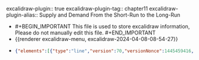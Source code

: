 excalidraw-plugin:: true
excalidraw-plugin-tag:: chapter11
excalidraw-plugin-alias:: Supply and Demand From the Short-Run to the Long-Run

- #+BEGIN_IMPORTANT
  This file is used to store excalidraw information, Please do not manually edit this file.
  #+END_IMPORTANT
- {{renderer excalidraw-menu, excalidraw-2024-04-08-08-54-27}}
- ```json
  {"elements":[{"type":"line","version":70,"versionNonce":1445459416,"isDeleted":false,"id":"Z5YX4ScoTOo_9FR6zoH_M","fillStyle":"solid","strokeWidth":2,"strokeStyle":"solid","roughness":1,"opacity":100,"angle":0,"x":454.4320123866154,"y":173.87802313708235,"strokeColor":"#1e1e1e","backgroundColor":"transparent","width":0,"height":440.9593963623047,"seed":1864124584,"groupIds":[],"frameId":null,"roundness":{"type":2},"boundElements":[],"updated":1712559272601,"link":null,"locked":false,"startBinding":null,"endBinding":null,"lastCommittedPoint":null,"startArrowhead":null,"endArrowhead":null,"points":[[0,0],[0,440.9593963623047]]},{"type":"line","version":134,"versionNonce":1180400344,"isDeleted":false,"id":"333Bf5PIDXHNzJiQQT9PQ","fillStyle":"solid","strokeWidth":2,"strokeStyle":"solid","roughness":1,"opacity":100,"angle":0,"x":452.8844049647404,"y":616.2103443040745,"strokeColor":"#1e1e1e","backgroundColor":"transparent","width":542.4699401855469,"height":0,"seed":2027746216,"groupIds":[],"frameId":null,"roundness":{"type":2},"boundElements":[],"updated":1712559272601,"link":null,"locked":false,"startBinding":null,"endBinding":null,"lastCommittedPoint":null,"startArrowhead":null,"endArrowhead":null,"points":[[0,0],[542.4699401855469,0]]},{"id":"AwmmTtj8HYHwFLdjUurbQ","type":"text","x":903.7310791015625,"y":638.7926387786865,"width":171.81982421875,"height":25,"angle":0,"strokeColor":"#1e1e1e","backgroundColor":"transparent","fillStyle":"solid","strokeWidth":2,"strokeStyle":"solid","roughness":1,"opacity":100,"groupIds":[],"frameId":null,"roundness":null,"seed":313304280,"version":48,"versionNonce":1650604504,"isDeleted":false,"boundElements":null,"updated":1712559280233,"link":null,"locked":false,"text":"Income, output, Y","fontSize":20,"fontFamily":1,"textAlign":"left","verticalAlign":"top","baseline":17,"containerId":null,"originalText":"Income, output, Y","lineHeight":1.25},{"id":"FutNwhMo-ZBJLYOZFKWZC","type":"text","x":341.4175109863281,"y":164.16727256774902,"width":75.5399169921875,"height":25,"angle":0,"strokeColor":"#1e1e1e","backgroundColor":"transparent","fillStyle":"solid","strokeWidth":2,"strokeStyle":"solid","roughness":1,"opacity":100,"groupIds":[],"frameId":null,"roundness":null,"seed":1214081240,"version":24,"versionNonce":1678411224,"isDeleted":false,"boundElements":null,"updated":1712559286933,"link":null,"locked":false,"text":"Price, P","fontSize":20,"fontFamily":1,"textAlign":"left","verticalAlign":"top","baseline":17,"containerId":null,"originalText":"Price, P","lineHeight":1.25},{"id":"-gXdtQahlv4VhKbPJs7YE","type":"line","x":495.9931945800781,"y":200.6176357269287,"width":450.3496398925781,"height":379.6021270751953,"angle":0,"strokeColor":"#1971c2","backgroundColor":"transparent","fillStyle":"solid","strokeWidth":2,"strokeStyle":"solid","roughness":1,"opacity":100,"groupIds":[],"frameId":null,"roundness":{"type":2},"seed":496277928,"version":104,"versionNonce":1112778408,"isDeleted":false,"boundElements":null,"updated":1712559296934,"link":null,"locked":false,"points":[[0,0],[191.70285034179688,235.0642547607422],[450.3496398925781,379.6021270751953]],"lastCommittedPoint":null,"startBinding":null,"endBinding":null,"startArrowhead":null,"endArrowhead":null},{"id":"uYPcAvSmZthzCewZ8_X37","type":"line","x":670.9600830078125,"y":183.8816738128662,"width":0,"height":431.3314971923828,"angle":0,"strokeColor":"#e03131","backgroundColor":"transparent","fillStyle":"solid","strokeWidth":2,"strokeStyle":"solid","roughness":1,"opacity":100,"groupIds":[],"frameId":null,"roundness":{"type":2},"seed":852713944,"version":86,"versionNonce":1554490280,"isDeleted":false,"boundElements":null,"updated":1712559306387,"link":null,"locked":false,"points":[[0,0],[0,431.3314971923828]],"lastCommittedPoint":null,"startBinding":null,"endBinding":null,"startArrowhead":null,"endArrowhead":null},{"id":"1FEuFHeoDp3Do2WCC0ttm","type":"text","x":651,"y":142.00717735290527,"width":50.81996154785156,"height":25,"angle":0,"strokeColor":"#e03131","backgroundColor":"transparent","fillStyle":"solid","strokeWidth":2,"strokeStyle":"solid","roughness":1,"opacity":100,"groupIds":[],"frameId":null,"roundness":null,"seed":1146156248,"version":5,"versionNonce":956027048,"isDeleted":false,"boundElements":null,"updated":1712559310451,"link":null,"locked":false,"text":"LRAS","fontSize":20,"fontFamily":1,"textAlign":"left","verticalAlign":"top","baseline":17,"containerId":null,"originalText":"LRAS","lineHeight":1.25},{"id":"BY9uAGaCDIyMueoAQrq-E","type":"text","x":950,"y":554.0071773529053,"width":28.719985961914062,"height":25,"angle":0,"strokeColor":"#1971c2","backgroundColor":"transparent","fillStyle":"solid","strokeWidth":2,"strokeStyle":"solid","roughness":1,"opacity":100,"groupIds":[],"frameId":null,"roundness":null,"seed":2010034600,"version":4,"versionNonce":910076888,"isDeleted":false,"boundElements":null,"updated":1712559317623,"link":null,"locked":false,"text":"AD","fontSize":20,"fontFamily":1,"textAlign":"left","verticalAlign":"top","baseline":17,"containerId":null,"originalText":"AD","lineHeight":1.25},{"id":"QamtIdg6E9Qij3DKBypOQ","type":"text","x":537,"y":444.0071773529053,"width":9.999984741210938,"height":25,"angle":0,"strokeColor":"#f08c00","backgroundColor":"transparent","fillStyle":"solid","strokeWidth":2,"strokeStyle":"solid","roughness":1,"opacity":100,"groupIds":[],"frameId":null,"roundness":null,"seed":2065126312,"version":3,"versionNonce":358630616,"isDeleted":true,"boundElements":null,"updated":1712559324001,"link":null,"locked":false,"text":"","fontSize":20,"fontFamily":1,"textAlign":"left","verticalAlign":"top","baseline":17,"containerId":null,"originalText":"","lineHeight":1.25},{"id":"9qUmTFo_WNuJfI5vIXNwh","type":"line","x":452.6318054199219,"y":421.9888668060303,"width":512.7291564941406,"height":0,"angle":0,"strokeColor":"#f08c00","backgroundColor":"transparent","fillStyle":"solid","strokeWidth":2,"strokeStyle":"solid","roughness":1,"opacity":100,"groupIds":[],"frameId":null,"roundness":{"type":2},"seed":934406616,"version":127,"versionNonce":130580440,"isDeleted":false,"boundElements":null,"updated":1712559334352,"link":null,"locked":false,"points":[[0,0],[512.7291564941406,0]],"lastCommittedPoint":null,"startBinding":null,"endBinding":null,"startArrowhead":null,"endArrowhead":null},{"id":"TTCmgMqXQvdeq76OBPELB","type":"text","x":984.9141845703125,"y":418.878454208374,"width":50.99995422363281,"height":25,"angle":0,"strokeColor":"#f08c00","backgroundColor":"transparent","fillStyle":"solid","strokeWidth":2,"strokeStyle":"solid","roughness":1,"opacity":100,"groupIds":[],"frameId":null,"roundness":null,"seed":534867672,"version":16,"versionNonce":1483678680,"isDeleted":false,"boundElements":null,"updated":1712559341436,"link":null,"locked":false,"text":"SRAS","fontSize":20,"fontFamily":1,"textAlign":"left","verticalAlign":"top","baseline":17,"containerId":null,"originalText":"SRAS","lineHeight":1.25}],"files":{},"appState":{"gridSize":null,"viewBackgroundColor":"#ffffff","zoom":{"value":1},"offsetTop":19.992822647094727,"offsetLeft":0,"scrollX":0,"scrollY":0,"viewModeEnabled":false,"zenModeEnabled":false}}
  ```